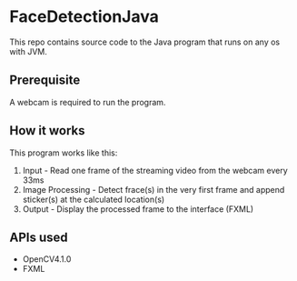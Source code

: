 # FaceDetectionJava

This repo contains source code to the Java program that runs on any os with JVM.

## Prerequisite
A webcam is required to run the program.

## How it works
This program works like this:
  1. Input - Read one frame of the streaming video from the webcam every 33ms
  2. Image Processing - Detect frace(s) in the very first frame and append sticker(s) at the calculated location(s)
  3. Output - Display the processed frame to the interface (FXML)
  
## APIs used
* OpenCV4.1.0
* FXML
